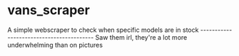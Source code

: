 # vans_scraper
A simple webscraper to check when specific models are in stock
\-\-\-\-\-\-\-\-\-\-\-\-\-\-\-\-\-\-\-\-\-\-\-\-\-\-\-\-\-\-\-\-\-\-\-\-\-\-\-\-\-
Saw them irl, they're a lot more underwhelming than on pictures
